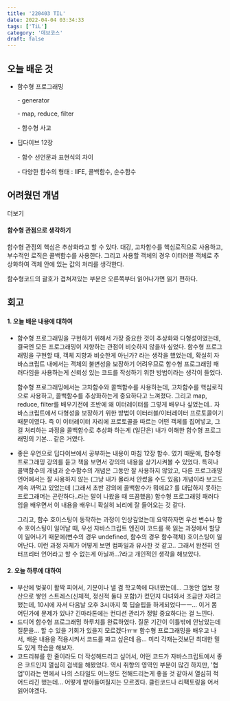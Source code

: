 ```yaml
---
title: '220403 TIL'
date: 2022-04-04 03:34:33
tags: ['TiL']
category: '데브코스'
draft: false
---
```


## 오늘 배운 것

- 함수형 프로그래밍

  \- generator

  \- map, reduce, filter

  \- 함수형 사고

- 딥다이브 12장

  \- 함수 선언문과 표현식의 차이

  \- 다양한 함수의 형태 : IIFE, 콜백함수, 순수함수

## 어려웠던 개념

더보기

#### 함수형 관점으로 생각하기

함수형 관점의 핵심은 추상화라고 할 수 있다. 대강, 고차함수를 핵심로직으로 사용하고, 부수적인 로직은 콜백함수를 사용한다. 그리고 사용할 객체의 경우 이터러블 객체로 추상화하여 객체 안에 있는 값의 처리를 생각한다.

함수형코드의 괄호가 겹쳐져있는 부분은 오른쪽부터 읽어나가면 읽기 편하다.

## 회고

#### **1\. 오늘 배운 내용에 대하여**

- 함수형 프로그래밍을 구현하기 위해서 가장 중요한 것이 추상화와 다형성이였는데, 결국엔 모든 프로그래밍이 지향하는 관점이 비슷하지 않을까 싶었다. 함수형 프로그래밍을 구현할 때, 객체 지향과 비슷한게 아닌가? 라는 생각을 했었는데, 확실히 자바스크립트 내에서는 객체의 불변성을 보장하기 어려우므로 함수형 프로그래밍 패러다임을 사용하는게 신뢰성 있는 코드를 작성하기 위한 방법이라는 생각이 들었다.

  함수형 프로그래밍에서는 고차함수와 콜백함수를 사용하는데, 고차함수를 핵심로직으로 사용하고, 콜백함수를 추상화하는게 중요하다고 느껴졌다. 그리고 map, reduce, filter를 배우기전에 초반에 왜 이터레이터를 그렇게 배우나 싶었는데.. 자바스크립트에서 다형성을 보장하기 위한 방법이 이터러블/이터레이터 프로토콜이기 때문이였다. 즉 이 이터레이터 자리에 프로토콜을 따르는 어떤 객체를 집어넣고, 그걸 처리하는 과정을 콜백함수로 추상화 하는게 (일단은) 내가 이해한 함수형 프로그래밍의 기본... 같은 거였다.

- 좋은 우연으로 딥다이브에서 공부하는 내용이 마침 12장 함수. 였기 때문에, 함수형 프로그래밍 강의를 듣고 책을 보면서 강의의 내용을 상기시켜볼 수 있었다. 특히나 콜백함수의 개념과 순수함수의 개념은 그동안 잘 사용하지 않았고, 다른 프로그래밍 언어에서는 잘 사용하지 않는 (그냥 내가 몰라서 안썼을 수도 있음) 개념이라 보고도 계속 까먹고 있었는데 (그래서 초반 강의에 콜백함수가 뭐에요? 를 대답하지 못하는 프로그래머는 곤란하다..라는 말이 나왔을 때 뜨끔했음) 함수형 프로그래밍 패러다임을 배우면서 이 내용을 배우니 확실히 뇌리에 잘 들어오는 것 같다.

  그리고, 함수 호이스팅이 동작하는 과정이 인상깊었는데 요약하자면 우선 변수나 함수 호이스팅이 일어날 때, 우선 자바스크립트 엔진이 코드를 쭉 읽는 과정에서 할당이 일어나기 때문에(변수의 경우 undefined, 함수의 경우 함수객체) 호이스팅이 일어난다. 이런 과정 자체가 어떻게 보면 컴파일과 유사한 것 같고.. 그래서 완전히 인터프리터 언어라고 할 수 없는게 아닐까...?라고 개인적인 생각을 해보았다.

#### 2\. 오늘 하루에 대하여

- 부산에 벚꽃이 활짝 피어서, 기분이나 낼 겸 학교쪽에 다녀왔는데... 그동안 업보 청산으로 쌓인 스트레스(신체적, 정신적 둘다 포함)가 컸던지 다녀와서 조금만 자려고 했는데, 10시에 자서 다음날 오후 3시까지 쭉 딥슬립을 하게되었다ㅡㅡ... 이거 몸 어딘가에 문제가 있나? 긴마라톤에는 컨디션 관리가 정말 중요하다는 걸 느낀다.
- 드디어 함수형 프로그래밍 하루치를 완료하였다. 질문 기간이 이틀밖에 안남았는데 질문을... 할 수 있을 기회가 있을지 모르겠다ㅠㅠ 함수형 프로그래밍을 배우고 나서, 배운 내용을 적용시켜서 코드를 짜고 싶은데 음... 미리 각재는것보단 최대한 밀도 있게 학습을 해보자.
- 코드리뷰를 한 줄이라도 더 작성해드리고 싶어서, 어떤 코드가 자바스크립트에서 좋은 코드인지 열심히 검색을 해봤었다. 역시 취향의 영역인 부분이 많긴 하지만, '협업'이라는 면에서 나의 스타일도 어느정도 전해드리는게 좋을 것 같아서 열심히 적어드리긴 했는데... 어떻게 받아들여질지는 모르겠다. 클린코드나 리팩토링을 어서 읽어야겠다.
